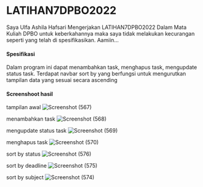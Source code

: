 # LATIHAN7DPBO2022
Saya Ulfa Ashila Hafsari Mengerjakan LATIHAN7DPBO2022 Dalam Mata Kuliah DPBO untuk keberkahannya maka saya tidak melakukan kecurangan seperti yang telah di spesifikasikan. Aamiin...

#### Spesifikasi
Dalam program ini dapat menambahkan task, menghapus task, mengupdate status task. Terdapat navbar sort by yang berfungsi untuk mengurutkan tampilan data yang sesuai secara ascending

#### Screenshoot hasil
tampilan awal
![Screenshot (567)](https://user-images.githubusercontent.com/99659380/161898191-b39d29a2-7682-4067-ab40-024c9bcf4c90.png)

menambahkan task
![Screenshot (568)](https://user-images.githubusercontent.com/99659380/161898285-1de001c4-f9d0-46f6-9e78-19901acbcd6a.png)

mengupdate status task
![Screenshot (569)](https://user-images.githubusercontent.com/99659380/161898365-7bb2abc4-0e70-4fc5-8847-969524eb65f1.png)

menghapus task
![Screenshot (570)](https://user-images.githubusercontent.com/99659380/161898412-45be9666-c9de-4001-9995-a4d1db0bf979.png)

sort by status
![Screenshot (576)](https://user-images.githubusercontent.com/99659380/161898744-2a739603-e8b5-4add-beb3-f49cd1437d02.png)

sort by deadline
![Screenshot (575)](https://user-images.githubusercontent.com/99659380/161899214-2220486b-9ac4-4fa0-959f-b94e01a45b53.png)

sort by  subject
![Screenshot (574)](https://user-images.githubusercontent.com/99659380/161899244-57415d61-aa6b-4bc6-9e59-0626d05978fd.png)
